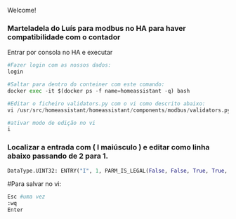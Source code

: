 Welcome!

### Marteladela do Luís para modbus no HA para haver compatibilidade com o contador

Entrar por consola no HA e executar

```python
#Fazer login com as nossos dados: 
login

#Saltar para dentro do conteiner com este comando:
docker exec -it $(docker ps -f name=homeassistant -q) bash

#Editar o ficheiro validators.py com o vi como descrito abaixo:
vi /usr/src/homeassistant/homeassistant/components/modbus/validators.py

#ativar modo de edição no vi
i
```
### Localizar a entrada com ( I maiúsculo ) e editar como linha abaixo passando de 2 para 1.

```python
DataType.UINT32: ENTRY("I", 1, PARM_IS_LEGAL(False, False, True, True, True))
```

#Para salvar no vi:

```python
Esc #uma vez
:wq
Enter
```


